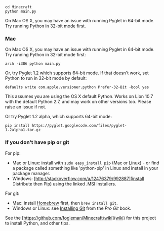 
    cd Minecraft
    python main.py

On Mac OS X, you may have an issue with running Pyglet in 64-bit mode. Try running Python in 32-bit mode first.
### Mac

On Mac OS X, you may have an issue with running Pyglet in 64-bit mode. Try running Python in 32-bit mode first:

    arch -i386 python main.py

Or, try Pyglet 1.2 which supports 64-bit mode.
If that doesn't work, set Python to run in 32-bit mode by default:

    defaults write com.apple.versioner.python Prefer-32-Bit -bool yes 

This assumes you are using the OS X default Python.  Works on Lion 10.7 with the default Python 2.7, and may work on other versions too.  Please raise an issue if not.

Or try Pyglet 1.2 alpha, which supports 64-bit mode:  

    pip install https://pyglet.googlecode.com/files/pyglet-1.2alpha1.tar.gz 

### If you don't have pip or git

For pip:

- Mac or Linux: install with `sudo easy_install pip` (Mac or Linux) - or find a package called something like 'python-pip' in Linux and install in your package manager.
- Windows: [http://stackoverflow.com/a/12476379/992887](install Distribute then Pip) using the linked .MSI installers.

For git:

- Mac: install [Homebrew](http://mxcl.github.com/homebrew/) first, then `brew install git`.
- Windows or Linux: see [Installing Git](http://git-scm.com/book/en/Getting-Started-Installing-Git) from the _Pro Git_ book.

See the [https://github.com/fogleman/Minecraft/wiki](wiki) for this project to install Python, and other tips.
